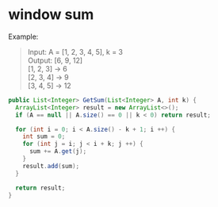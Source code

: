 # window sum

Example:
> Input: A = [1, 2, 3, 4, 5], k = 3\
> Output: [6, 9, 12]\
> [1, 2, 3] -> 6\
> [2, 3, 4] -> 9\
> [3, 4, 5] -> 12

```java
public List<Integer> GetSum(List<Integer> A, int k) {
  ArrayList<Integer> result = new ArrayList<>();
  if (A == null || A.size() == 0 || k < 0) return result;

  for (int i = 0; i < A.size() - k + 1; i ++) {
    int sum = 0;
    for (int j = i; j < i + k; j ++) {
      sum += A.get(j);
    }
    result.add(sum);
  }

  return result;
}
```